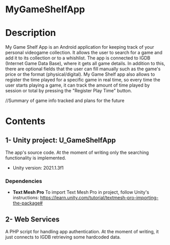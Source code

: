 # MyGameShelfApp

# Description
My Game Shelf App is an Android application for keeping track of your personal videogame collection. It allows the user to search for a game and add it to its collection or to a whishlist. The app is connected to IGDB (Internet Game Data Base), where it gets all game details. In addition to this, there are optional fields that the user can fill manually such as the game's price or the format (physical/digital). My Game Shelf app also allows to register the time played for a specific game in real time, so every time the user starts playing a game, it can track the amount of time played by session or total by pressing the "Register Play Time" button.

//Summary of game info tracked and plans for the future

# Contents

## 1- Unity project: U_GameShelfApp

The app's source code. At the moment of writing only the searching functionality is implemented.

- Unity version: 2021.1.3f1

### Dependencies

* **Text Mesh Pro**
To import Text Mesh Pro in project, follow Unity's instructions:
https://learn.unity.com/tutorial/textmesh-pro-importing-the-package#


## 2- Web Services

A PHP script for handling app authentication. At the moment of writing, it just connects to IGDB retrieving some hardcoded data.


